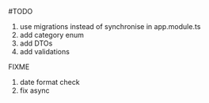 #TODO
1. use migrations instead of synchronise in app.module.ts
2. add category enum
3. add DTOs 
4. add validations 

FIXME
1. date format check
2. fix async 